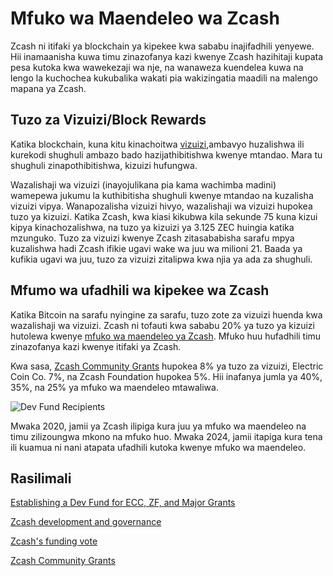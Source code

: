 # Mfuko wa Maendeleo wa Zcash

Zcash ni itifaki ya blockchain ya kipekee kwa sababu inajifadhili yenyewe. Hii inamaanisha kuwa timu zinazofanya kazi kwenye Zcash hazihitaji kupata pesa kutoka kwa wawekezaji wa nje, na wanaweza kuendelea kuwa na lengo la kuchochea kukubalika wakati pia wakizingatia maadili na malengo mapana ya Zcash.

## Tuzo za Vizuizi/Block Rewards

Katika blockchain, kuna kitu kinachoitwa [vizuizi](https://www.investopedia.com/terms/b/block-bitcoin-block.asp),ambavyo huzalishwa ili kurekodi shughuli ambazo bado hazijathibitishwa kwenye mtandao. Mara tu shughuli zinapothibitishwa, kizuizi hufungwa.

Wazalishaji wa vizuizi (inayojulikana pia kama wachimba madini) wamepewa jukumu la kuthibitisha shughuli kwenye mtandao na kuzalisha vizuizi vipya. Wanapozalisha vizuizi hivyo, wazalishaji wa vizuizi hupokea tuzo ya kizuizi. Katika Zcash, kwa kiasi kikubwa kila sekunde 75 kuna kizui kipya kinachozalishwa, na tuzo ya kizuizi ya 3.125 ZEC huingia katika mzunguko. Tuzo za vizuizi kwenye Zcash zitasababisha sarafu mpya kuzalishwa hadi Zcash ifikie ugavi wake wa juu wa milioni 21. Baada ya kufikia ugavi wa juu, tuzo za vizuizi zitalipwa kwa njia ya ada za shughuli.

## Mfumo wa ufadhili wa kipekee wa Zcash

Katika Bitcoin na sarafu nyingine za sarafu, tuzo zote za vizuizi huenda kwa wazalishaji wa vizuizi. Zcash ni tofauti kwa sababu 20% ya tuzo ya kizuizi hutolewa kwenye [mfuko wa maendeleo ya Zcash](https://zips.z.cash/zip-1014). Mfuko huu hufadhili timu zinazofanya kazi kwenye itifaki ya Zcash.

Kwa sasa, [Zcash Community Grants](https://zcashcommunitygrants.org/) hupokea 8% ya tuzo za vizuizi, Electric Coin Co. 7%, na Zcash Foundation hupokea 5%. Hii inafanya jumla ya 40%, 35%, na 25% ya mfuko wa maendeleo mtawaliwa.

![Dev Fund Recipients ](https://user-images.githubusercontent.com/43553081/212411570-4858a3d6-f7a1-465a-bf0c-d2ef726d41dc.jpeg)

Mwaka 2020, jamii ya Zcash ilipiga kura juu ya mfuko wa maendeleo na timu zilizoungwa mkono na mfuko huo. Mwaka 2024, jamii itapiga kura tena ili kuamua ni nani atapata ufadhili kutoka kwenye mfuko wa maendeleo.

## Rasilimali

[Establishing a Dev Fund for ECC, ZF, and Major Grants](https://zips.z.cash/zip-1014)

[Zcash development and governance](https://z.cash/zcash-development-and-governance/)

[Zcash's funding vote](https://www.coindesk.com/tech/2020/02/01/zcashs-funding-vote-and-the-woes-of-decentralized-governance/)

[Zcash Community Grants](https://zcashcommunitygrants.org/)